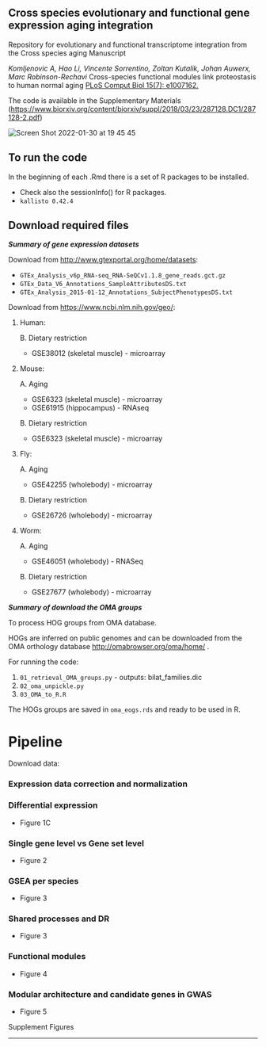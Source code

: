 


Cross species evolutionary and functional gene expression aging integration
---------------------------------------
Repository for evolutionary and functional transcriptome integration from the Cross species aging Manuscript

*Komljenovic A,  Hao Li, Vincente Sorrentino, Zoltan Kutalik, Johan Auwerx, Marc Robinson-Rechavi* Cross-species functional modules link proteostasis to human normal aging [PLoS Comput Biol 15(7): e1007162.](https://journals.plos.org/ploscompbiol/article?id=10.1371/journal.pcbi.1007162)

The code is available in the Supplementary Materials (https://www.biorxiv.org/content/biorxiv/suppl/2018/03/23/287128.DC1/287128-2.pdf)


![Screen Shot 2022-01-30 at 19 45 45](https://user-images.githubusercontent.com/14986121/151725187-c1113926-db58-4de8-8fea-c1bec78c0c4f.png)

To run the code
----------------------------
In the beginning of each .Rmd there is a set of R packages to be installed. 
* Check also the sessionInfo() for R packages.
* `kallisto 0.42.4`

Download required files
----------------------------


***Summary of gene expression datasets***


Download from <http://www.gtexportal.org/home/datasets>:

* `GTEx_Analysis_v6p_RNA-seq_RNA-SeQCv1.1.8_gene_reads.gct.gz`
* `GTEx_Data_V6_Annotations_SampleAttributesDS.txt`
* `GTEx_Analysis_2015-01-12_Annotations_SubjectPhenotypesDS.txt`


Download from <https://www.ncbi.nlm.nih.gov/geo/>:

1. Human:
	
	B. Dietary restriction 
	* GSE38012 (skeletal muscle) - microarray

2. Mouse:
 
	A. Aging	
	* GSE6323 (skeletal muscle) - microarray
  	* GSE61915 (hippocampus) - RNAseq 
 	

	B. Dietary restriction
	* GSE6323 (skeletal muscle) - microarray

3. Fly:
 	
	A. Aging  
	* GSE42255 (wholebody) - microarray
 	
	B. Dietary restriction
	* GSE26726 (wholebody) - microarray


4. Worm:
 	
	A. Aging
  	* GSE46051 (wholebody) - RNASeq
 	
	B. Dietary restriction
	* GSE27677 (wholebody) - microarray




***Summary of download the OMA groups***

To process HOG groups from OMA database.

HOGs are inferred on public genomes and can be downloaded from the OMA orthology database <http://omabrowser.org/oma/home/> .


For running the code: 
	
1.  ```01_retrieval_OMA_groups.py``` - outputs: bilat_families.dic
2.  ```02_oma_unpickle.py```
3.  ```03_OMA_to_R.R```


The HOGs groups are saved in `oma_eogs.rds` and ready to be used in R.	



Pipeline
=========

Download data:




### Expression data correction and normalization



### Differential expression


* Figure 1C	



### Single gene level vs Gene set level


* Figure 2




### GSEA per species


* Figure 3



### Shared processes and DR

* Figure 3



### Functional modules

* Figure 4



### Modular architecture and candidate genes in GWAS

* Figure 5




Supplement Figures
______________________


